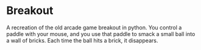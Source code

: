 # Breakout
A recreation of the old arcade game breakout in python. You control a paddle with your mouse, and you use that paddle to smack a small ball into a wall of bricks. Each time the ball hits a brick, it disappears.
